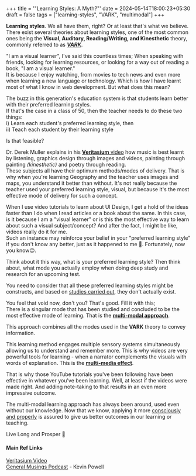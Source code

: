 +++
title = '"Learning Styles: A Myth?"'
date = 2024-05-14T18:00:23+05:30
draft = false
tags = ["learning-styles", "VARK", "multimodal"]
+++

**Learning styles**. We all have them, right? Or at least that's what we believe.  
There exist several theories about learning styles, one of the most common ones being the **Visual, Auditory, Reading/Writing, and Kinesthetic** theory, commonly referred to as ***[VARK](https://vark-learn.com/)***. 

"I am a visual learner", I've said this countless times; When speaking with friends, looking for learning resources, or looking for a way out of reading a book, "I am a visual learner."  
It is because I enjoy watching, from movies to tech news and even more when learning a new language or technology. Which is how I have learnt most of what I know in web development. But what does this mean?

The buzz in this generation's education system is that students learn better with their preferred learning styles.  
If that's the case in a class of 50, then the teacher needs to do these two things:  
  i) Learn each student's preferred learning style, then  
  ii) Teach each student by their learning style  

Is that feasible?  

Dr. Derek Muller explains in his [**Veritasium** video](https://youtu.be/rhgwIhB58PA?si=o_s-lyjLLgASXLa2) how music is best learnt by listening, graphics design through images and videos, painting through painting _(kinesthetic)_ and poetry through reading.  
These subjects all have their optimum methods/modes of delivery. That is why when you're learning Geography and the teacher uses images and maps, you understand it better than without. It's not really because the teacher used your preferred learning style, visual, but because it's the most effective mode of delivery for such a concept.  

When I use video tutorials to learn about UI Design, I get a hold of the ideas faster than I do when I read articles or a book about the same. In this case, is it because I am a "visual learner" or is this the most effective way to learn about such a visual subject/concept? And after the fact, I might be like, videos really do it for me.  
Such an instance may reinforce your belief in your "preferred learning style" if you don't know any better, just as it happened to me 😬. Fortunately, now you know😉.

Think about it this way, what is your preferred learning style? Then think about, what mode you actually employ when doing deep study and research for an upcoming test.

You need to consider that all these preferred learning styles might be constructs, and based on [studies carried out](https://www.go1.com/blog/myth-learning-styles), they don't actually exist. 

You feel that void now, don't you? That's good. Fill it with this;  
There is a singular mode that has been studied and concluded to be the most effective mode of learning. That is the [**multi-modal approach**](https://www.workramp.com/blog/multimodal-learning/#:~:text=Multimodal%20learning%20uses%20multiple%20modes,engage%20multiple%20sensory%20systems%20simultaneously.).

This approach combines all the modes used in the **VARK** theory to convey information.

This learning method engages multiple sensory systems simultaneously allowing us to understand and remember more. This is why videos are very powerful tools for learning - when a narrator complements the visuals with words of explanation. This is the **[multi-media effect](https://www.linkedin.com/advice/1/how-do-you-balance-cognitive-load-multimedia-effect#what-is-the-multimedia-effect?)**.

That is why those YouTube tutorials you've been following have been effective in whatever you've been learning. Well, at least if the videos were made right. And adding note-taking to that results in an even more impressive outcome.  

The multi-modal learning approach has always been around, used even without our knowledge. Now that we know, applying it more [consciously and properly](https://www.workramp.com/blog/multimodal-learning/) is assured to give us better outcomes in our learning or teaching.  

Live Long and Prosper 🖖  

#### Main Ref Links
[Veritasium Video](https://youtu.be/rhgwIhB58PA?si=JlzhMCr793fVKkWa)  
[General Musings Podcast](https://youtu.be/djg69yaJL64?si=wPAOor0MWDFoW6vj) - Kevin Powell
